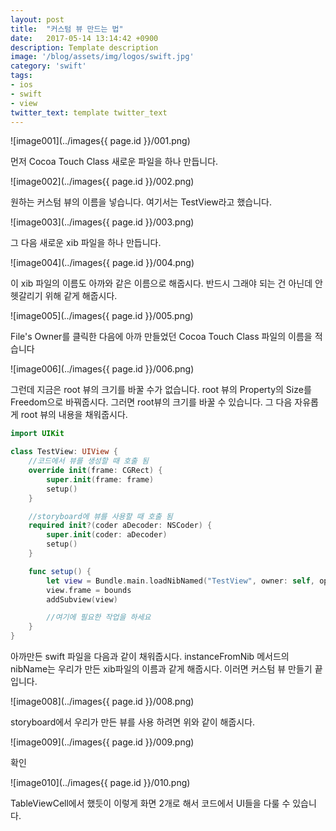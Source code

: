 ```yaml
---
layout: post
title:  "커스텀 뷰 만드는 법"
date:   2017-05-14 13:14:42 +0900
description: Template description
image: '/blog/assets/img/logos/swift.jpg'
category: 'swift'
tags:
- ios
- swift
- view
twitter_text: template twitter_text
---
```


![image001](../images{{ page.id }}/001.png)

먼저 Cocoa Touch Class 새로운 파일을 하나 만듭니다.

![image002](../images{{ page.id }}/002.png)

원하는 커스텀 뷰의 이름을 넣습니다. 여기서는 TestView라고 했습니다.

![image003](../images{{ page.id }}/003.png)

그 다음 새로운 xib 파일을 하나 만듭니다.

![image004](../images{{ page.id }}/004.png)

이 xib 파일의 이름도 아까와 같은 이름으로 해줍시다. 반드시 그래야 되는 건 아닌데 안 헷갈리기 위해 같게 해줍시다.

![image005](../images{{ page.id }}/005.png)

File's Owner를 클릭한 다음에 아까 만들었던 Cocoa Touch Class 파일의 이름을 적습니다

![image006](../images{{ page.id }}/006.png)

그런데 지금은 root 뷰의 크기를 바꿀 수가 없습니다. root 뷰의 Property의 Size를 Freedom으로 바꿔줍시다. 그러면 root뷰의 크기를 바꿀 수 있습니다. 그 다음 자유롭게 root 뷰의 내용을 채워줍시다.

```swift
import UIKit

class TestView: UIView {
    //코드에서 뷰를 생성할 때 호출 됨
    override init(frame: CGRect) {
        super.init(frame: frame)
        setup()
    }

    //storyboard에 뷰를 사용할 때 호출 됨
    required init?(coder aDecoder: NSCoder) {
        super.init(coder: aDecoder)
        setup()
    }

    func setup() {
        let view = Bundle.main.loadNibNamed("TestView", owner: self, options: nil)?.first as! UIView
        view.frame = bounds
        addSubview(view)

        //여기에 필요한 작업을 하세요
    }
}
```

아까만든 swift 파일을 다음과 같이 채워줍시다. instanceFromNib 메서드의 nibName는 우리가 만든 xib파일의 이름과 같게 해줍시다. 이러면 커스텀 뷰 만들기 끝입니다.

![image008](../images{{ page.id }}/008.png)

storyboard에서 우리가 만든 뷰를 사용 하려면 위와 같이 해줍시다.

![image009](../images{{ page.id }}/009.png)

확인

![image010](../images{{ page.id }}/010.png)

TableViewCell에서 했듯이 이렇게 화면 2개로 해서 코드에서 UI들을 다룰 수 있습니다.
